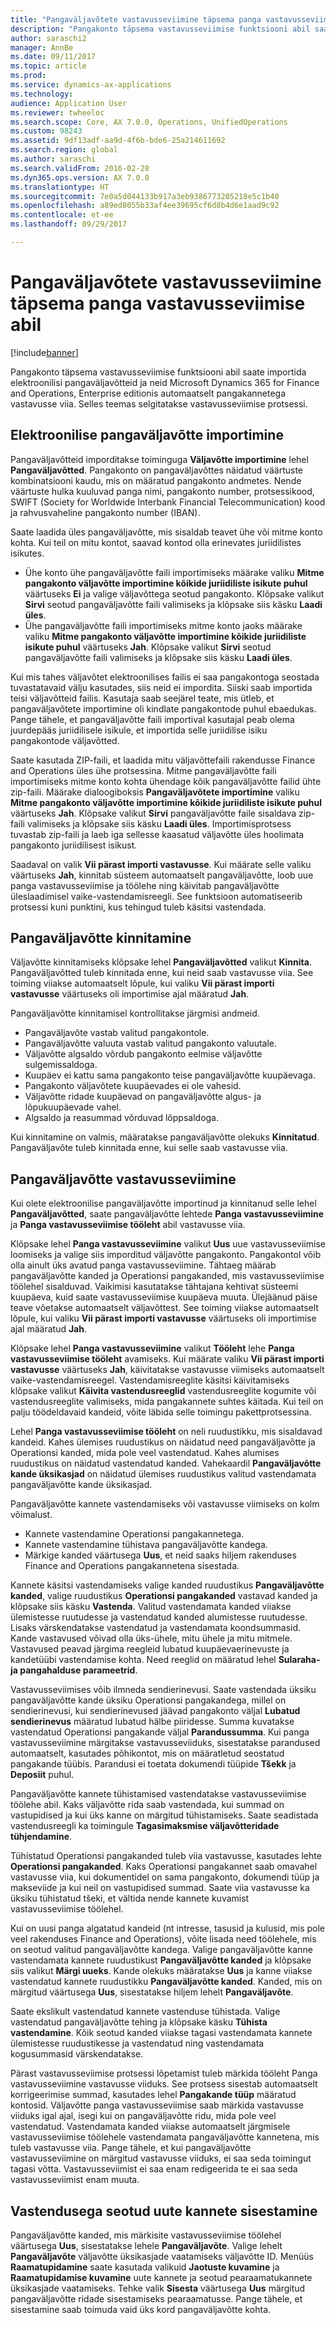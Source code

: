 ```yaml
---
title: "Pangaväljavõtete vastavusseviimine täpsema panga vastavusseviimise abil"
description: "Pangakonto täpsema vastavusseviimise funktsiooni abil saate importida elektroonilisi pangaväljavõtteid ja neid Microsoft Dynamics 365 for Finance and Operations, Enterprise editionis automaatselt pangakannetega vastavusse viia. Selles teemas selgitatakse vastavusseviimise protsessi."
author: saraschi2
manager: AnnBe
ms.date: 09/11/2017
ms.topic: article
ms.prod: 
ms.service: dynamics-ax-applications
ms.technology: 
audience: Application User
ms.reviewer: twheeloc
ms.search.scope: Core, AX 7.0.0, Operations, UnifiedOperations
ms.custom: 98243
ms.assetid: 9df13adf-aa9d-4f6b-bde6-25a214611692
ms.search.region: global
ms.author: saraschi
ms.search.validFrom: 2016-02-28
ms.dyn365.ops.version: AX 7.0.0
ms.translationtype: HT
ms.sourcegitcommit: 7e0a5d044133b917a3eb9386773205218e5c1b40
ms.openlocfilehash: a89ed8055b33af4ee39695cf6d8b4d6e1aad9c92
ms.contentlocale: et-ee
ms.lasthandoff: 09/29/2017

---
```


# <a name="reconcile-bank-statements-by-using-advanced-bank-reconciliation"></a>Pangaväljavõtete vastavusseviimine täpsema panga vastavusseviimise abil

[!include[banner](../includes/banner.md)]


Pangakonto täpsema vastavusseviimise funktsiooni abil saate importida elektroonilisi pangaväljavõtteid ja neid Microsoft Dynamics 365 for Finance and Operations, Enterprise editionis automaatselt pangakannetega vastavusse viia. Selles teemas selgitatakse vastavusseviimise protsessi.  

<a name="import-an-electronic-bank-statement"></a>Elektroonilise pangaväljavõtte importimine
-----------------------------------

Pangaväljavõtteid imporditakse toiminguga **Väljavõtte importimine** lehel **Pangaväljavõtted**. Pangakonto on pangaväljavõttes näidatud väärtuste kombinatsiooni kaudu, mis on määratud pangakonto andmetes. Nende väärtuste hulka kuuluvad panga nimi, pangakonto number, protsessikood, SWIFT (Society for Worldwide Interbank Financial Telecommunication) kood ja rahvusvaheline pangakonto number (IBAN). 

Saate laadida üles pangaväljavõtte, mis sisaldab teavet ühe või mitme konto kohta. Kui teil on mitu kontot, saavad kontod olla erinevates juriidilistes isikutes.

-   Ühe konto ühe pangaväljavõtte faili importimiseks määrake valiku **Mitme pangakonto väljavõtte importimine kõikide juriidiliste isikute puhul** väärtuseks **Ei** ja valige väljavõttega seotud pangakonto. Klõpsake valikut **Sirvi** seotud pangaväljavõtte faili valimiseks ja klõpsake siis käsku **Laadi üles**.
-   Ühe pangaväljavõtte faili importimiseks mitme konto jaoks määrake valiku **Mitme pangakonto väljavõtte importimine kõikide juriidiliste isikute puhul** väärtuseks **Jah**. Klõpsake valikut **Sirvi** seotud pangaväljavõtte faili valimiseks ja klõpsake siis käsku **Laadi üles**.

Kui mis tahes väljavõtet elektroonilises failis ei saa pangakontoga seostada tuvastatavaid välju kasutades, siis neid ei impordita. Siiski saab importida teisi väljavõtteid failis. Kasutaja saab seejärel teate, mis ütleb, et pangaväljavõtete importimine oli kindlate pangakontode puhul ebaedukas. Pange tähele, et pangaväljavõtte faili importival kasutajal peab olema juurdepääs juriidilisele isikule, et importida selle juriidilise isiku pangakontode väljavõtted. 

Saate kasutada ZIP-faili, et laadida mitu väljavõttefaili rakendusse Finance and Operations üles ühe protsessina. Mitme pangaväljavõtte faili importimiseks mitme konto kohta ühendage kõik pangaväljavõtte failid ühte zip-faili. Määrake dialoogiboksis **Pangaväljavõtete importimine** valiku **Mitme pangakonto väljavõtte importimine kõikide juriidiliste isikute puhul** väärtuseks **Jah**. Klõpsake valikut **Sirvi** pangaväljavõtte faile sisaldava zip-faili valimiseks ja klõpsake siis käsku **Laadi üles**. Importimisprotsess tuvastab zip-faili ja laeb iga sellesse kaasatud väljavõtte üles hoolimata pangakonto juriidilisest isikust. 

Saadaval on valik **Vii pärast importi vastavusse**. Kui määrate selle valiku väärtuseks **Jah**, kinnitab süsteem automaatselt pangaväljavõtte, loob uue panga vastavusseviimise ja töölehe ning käivitab pangaväljavõtte üleslaadimisel vaike-vastendamisreegli. See funktsioon automatiseerib protsessi kuni punktini, kus tehingud tuleb käsitsi vastendada.

## <a name="validate-the-bank-statement"></a>Pangaväljavõtte kinnitamine
Väljavõtte kinnitamiseks klõpsake lehel **Pangaväljavõtted** valikut **Kinnita**. Pangaväljavõtted tuleb kinnitada enne, kui neid saab vastavusse viia. See toiming viiakse automaatselt lõpule, kui valiku **Vii pärast importi vastavusse** väärtuseks oli importimise ajal määratud **Jah**. 

Pangaväljavõtte kinnitamisel kontrollitakse järgmisi andmeid.

-   Pangaväljavõte vastab valitud pangakontole.
-   Pangaväljavõtte valuuta vastab valitud pangakonto valuutale.
-   Väljavõtte algsaldo võrdub pangakonto eelmise väljavõtte sulgemissaldoga.
-   Kuupäev ei kattu sama pangakonto teise pangaväljavõtte kuupäevaga.
-   Pangakonto väljavõtete kuupäevades ei ole vahesid.
-   Väljavõtte ridade kuupäevad on pangaväljavõtte algus- ja lõpukuupäevade vahel.
-   Algsaldo ja reasummad võrduvad lõppsaldoga.

Kui kinnitamine on valmis, määratakse pangaväljavõtte olekuks **Kinnitatud**. Pangaväljavõte tuleb kinnitada enne, kui selle saab vastavusse viia.

## <a name="reconcile-the-bank-statement"></a>Pangaväljavõtte vastavusseviimine
Kui olete elektroonilise pangaväljavõtte importinud ja kinnitanud selle lehel **Pangaväljavõtted**, saate pangaväljavõtte lehtede **Panga vastavusseviimine** ja **Panga vastavusseviimise tööleht** abil vastavusse viia. 

Klõpsake lehel **Panga vastavusseviimine** valikut **Uus** uue vastavusseviimise loomiseks ja valige siis imporditud väljavõtte pangakonto. Pangakontol võib olla ainult üks avatud panga vastavusseviimine. Tähtaeg määrab pangaväljavõtte kanded ja Operationsi pangakanded, mis vastavusseviimise töölehel sisalduvad. Vaikimisi kasutatakse tähtajana kehtivat süsteemi kuupäeva, kuid saate vastavusseviimise kuupäeva muuta. Ülejäänud päise teave võetakse automaatselt väljavõttest. See toiming viiakse automaatselt lõpule, kui valiku **Vii pärast importi vastavusse** väärtuseks oli importimise ajal määratud **Jah**. 

Klõpsake lehel **Panga vastavusseviimine** valikut **Tööleht** lehe **Panga vastavusseviimise tööleht** avamiseks. Kui määrate valiku **Vii pärast importi vastavusse** väärtuseks **Jah**, käivitatakse vastavusse viimiseks automaatselt vaike-vastendamisreegel. Vastendamisreeglite käsitsi käivitamiseks klõpsake valikut **Käivita vastendusreeglid** vastendusreeglite kogumite või vastendusreeglite valimiseks, mida pangakannete suhtes käitada. Kui teil on palju töödeldavaid kandeid, võite läbida selle toimingu pakettprotsessina. 

Lehel **Panga vastavusseviimise tööleht** on neli ruudustikku, mis sisaldavad kandeid. Kahes ülemises ruudustikus on näidatud need pangaväljavõtte ja Operationsi kanded, mida pole veel vastendatud. Kahes alumises ruudustikus on näidatud vastendatud kanded. Vahekaardil **Pangaväljavõtte kande üksikasjad** on näidatud ülemises ruudustikus valitud vastendamata pangaväljavõtte kande üksikasjad. 

Pangaväljavõtte kannete vastendamiseks või vastavusse viimiseks on kolm võimalust.

-   Kannete vastendamine Operationsi pangakannetega.
-   Kannete vastendamine tühistava pangaväljavõtte kandega.
-   Märkige kanded väärtusega **Uus**, et neid saaks hiljem rakenduses Finance and Operations pangakannetena sisestada.

Kannete käsitsi vastendamiseks valige kanded ruudustikus **Pangaväljavõtte kanded**, valige ruudustikus **Operationsi pangakanded** vastavad kanded ja klõpsake siis käsku **Vastenda**. Valitud vastendamata kanded viiakse ülemistesse ruutudesse ja vastendatud kanded alumistesse ruutudesse. Lisaks värskendatakse vastendatud ja vastendamata koondsummasid. Kande vastavused võivad olla üks-ühele, mitu ühele ja mitu mitmele. Vastavused peavad järgima reegleid lubatud kuupäevaerinevuste ja kandetüübi vastendamise kohta. Need reeglid on määratud lehel **Sularaha- ja pangahalduse parameetrid**.

Vastavusseviimises võib ilmneda sendierinevusi. Saate vastendada üksiku pangaväljavõtte kande üksiku Operationsi pangakandega, millel on sendierinevusi, kui sendierinevused jäävad pangakonto väljal **Lubatud sendierinevus** määratud lubatud hälbe piiridesse. Summa kuvatakse vastendatud Operationsi pangakande väljal **Parandussumma**. Kui panga vastavusseviimine märgitakse vastavusseviiduks, sisestatakse parandused automaatselt, kasutades põhikontot, mis on määratletud seostatud pangakande tüübis. Parandusi ei toetata dokumendi tüüpide **Tšekk** ja **Deposiit** puhul. 

Pangaväljavõtte kannete tühistamised vastendatakse vastavusseviimise töölehe abil. Kaks väljavõtte rida saab vastendada, kui summad on vastupidised ja kui üks kanne on märgitud tühistamiseks. Saate seadistada vastendusreegli ka toimingule **Tagasimaksmise väljavõtteridade tühjendamine**.

Tühistatud Operationsi pangakanded tuleb viia vastavusse, kasutades lehte **Operationsi pangakanded**. Kaks Operationsi pangakannet saab omavahel vastavusse viia, kui dokumentidel on sama pangakonto, dokumendi tüüp ja makseviide ja kui neil on vastupidised summad. Saate viia vastavusse ka üksiku tühistatud tšeki, et vältida nende kannete kuvamist vastavusseviimise töölehel. 

Kui on uusi panga algatatud kandeid (nt intresse, tasusid ja kulusid, mis pole veel rakenduses Finance and Operations), võite lisada need töölehele, mis on seotud valitud pangaväljavõtte kandega. Valige pangaväljavõtte kanne vastendamata kannete ruudustikust **Pangaväljavõtte kanded** ja klõpsake siis valikut **Märgi uueks**. Kande olekuks määratakse **Uus** ja kanne viiakse vastendatud kannete ruudustikku **Pangaväljavõtte kanded**. Kanded, mis on märgitud väärtusega **Uus**, sisestatakse hiljem lehelt **Pangaväljavõte**. 

Saate ekslikult vastendatud kannete vastenduse tühistada. Valige vastendatud pangaväljavõtte tehing ja klõpsake käsku **Tühista vastendamine**. Kõik seotud kanded viiakse tagasi vastendamata kannete ülemistesse ruudustikesse ja vastendatud ning vastendamata kogusummasid värskendatakse. 

Pärast vastavusseviimise protsessi lõpetamist tuleb märkida tööleht Panga vastavusseviimine vastavusse viiduks.  See protsess sisestab automaatselt korrigeerimise summad, kasutades lehel **Pangakande tüüp** määratud kontosid.  Väljavõtte panga vastavusseviimise saab märkida vastavusse viiduks igal ajal, isegi kui on pangaväljavõtte ridu, mida pole veel vastendatud.  Vastendamata kanded viiakse automaatselt järgmisele vastavusseviimise töölehele vastendamata pangaväljavõtte kannetena, mis tuleb vastavusse viia.  Pange tähele, et kui pangaväljavõtte vastavusseviimine on märgitud vastavusse viiduks, ei saa seda toimingut tagasi võtta.  Vastavusseviimist ei saa enam redigeerida te ei saa seda vastavusseviimist enam muuta.

## <a name="post-new-transactions-that-are-associated-with-the-reconciliation"></a>Vastendusega seotud uute kannete sisestamine
Pangaväljavõtte kanded, mis märkisite vastavusseviimise töölehel väärtusega **Uus**, sisestatakse lehele **Pangaväljavõte**. Valige lehelt **Pangaväljavõte** väljavõtte üksikasjade vaatamiseks väljavõtte ID. Menüüs **Raamatupidamine** saate kasutada valikuid **Jaotuste kuvamine** ja **Raamatupidamise kuvamine** uute kannete ja seotud pearaamatukannete üksikasjade vaatamiseks. Tehke valik **Sisesta** väärtusega **Uus** märgitud pangaväljavõtte ridade sisestamiseks pearaamatusse. Pange tähele, et sisestamine saab toimuda vaid üks kord pangaväljavõtte kohta.





